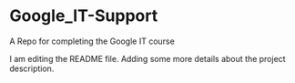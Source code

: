# Google_IT-Support
A Repo for completing the Google IT course

I am editing the README file. Adding some more details about the project description.
